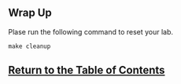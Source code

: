 ## Wrap Up

Plase run the following command to reset your lab.

```
make cleanup
```


## [Return to the Table of Contents](../../README.md)